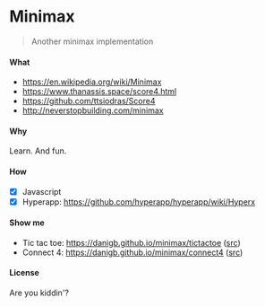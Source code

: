# Minimax

> Another minimax implementation

#### What

- https://en.wikipedia.org/wiki/Minimax
- https://www.thanassis.space/score4.html
- https://github.com/ttsiodras/Score4
- http://neverstopbuilding.com/minimax

#### Why

Learn. And fun.

#### How

- [x] Javascript
- [x] Hyperapp: https://github.com/hyperapp/hyperapp/wiki/Hyperx

#### Show me

- Tic tac toe: https://danigb.github.io/minimax/tictactoe ([src](https://github.com/danigb/minimax/blob/master/tictactoe.js))
- Connect 4: https://danigb.github.io/minimax/connect4 ([src](https://github.com/danigb/minimax/blob/master/connect4.js))

#### License

Are you kiddin'?
